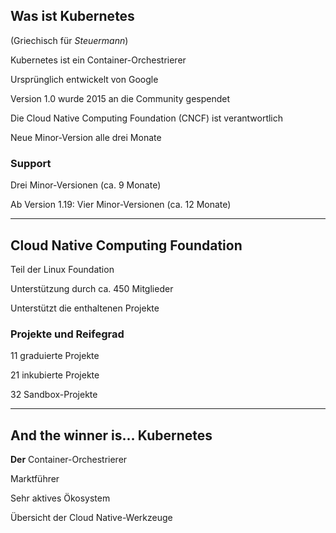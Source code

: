 ## Was ist Kubernetes

(Griechisch für *Steuermann*)

Kubernetes ist ein Container-Orchestrierer

Ursprünglich entwickelt von Google

Version 1.0 wurde 2015 an die Community gespendet

Die Cloud Native Computing Foundation (CNCF) [<i class="fas fa-external-link-alt"></i>](https://www.cncf.io/) ist verantwortlich

Neue Minor-Version alle drei Monate

### Support

Drei Minor-Versionen (ca. 9 Monate)

Ab Version 1.19: Vier Minor-Versionen (ca. 12 Monate)

---

## Cloud Native Computing Foundation

Teil der Linux Foundation

Unterstützung durch ca. 450 Mitglieder [<i class="fas fa-external-link-alt"></i>](https://www.cncf.io/about/members/)

Unterstützt die enthaltenen Projekte

### Projekte und Reifegrad

11 graduierte Projekte

21 inkubierte Projekte

32 Sandbox-Projekte

---

## And the winner is... Kubernetes

**Der** Container-Orchestrierer

Marktführer

Sehr aktives Ökosystem

Übersicht der Cloud Native-Werkzeuge [<i class="fas fa-external-link-alt"></i>](https://landscape.cncf.io/)
